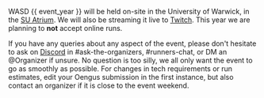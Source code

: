 WASD {{ event_year }} will be held on-site in the University of Warwick, in the <a target="_blank" href="https://goo.gl/maps/NqFXnJLw5Jzzumho6">SU Atrium</a>. We will also be streaming it live to [Twitch](/twitch). This year we are planning to **not** accept online runs. 

If you have any queries about any aspect of the event, please don't hesitate to ask on [Discord](/discord) in #ask-the-organizers, #runners-chat, or DM an @Organizer if unsure. No question is too silly, we all only want the event to go as smoothly as possible. For changes in tech requirements or run estimates, edit your Oengus submission in the first instance, but also contact an organizer if it is close to the event weekend.